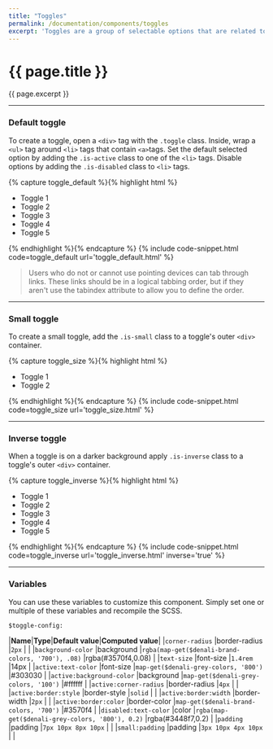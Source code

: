 ```yaml
---
title: "Toggles"
permalink: /documentation/components/toggles
excerpt: 'Toggles are a group of selectable options that are related to each other. The options are contained within a single component and one option is always selected by default. Toggles are available in default and small sizes.'
---
```


# {{ page.title }}

{{ page.excerpt }}


***


### Default toggle
To create a toggle, open a `<div>` tag with the `.toggle` class. Inside, wrap a `<ul>` tag around `<li>` tags that contain `<a>`tags. Set the default selected option by adding the `.is-active` class to one of the `<li>` tags. Disable options by adding the `.is-disabled` class to `<li>` tags.

{% capture toggle_default %}{% highlight html %}
<div class="toggle">
<ul>
<li><a>Toggle 1</a></li>
<li class="is-active"><a>Toggle 2</a></li>
<li><a>Toggle 3</a></li>
<li><a>Toggle 4</a></li>
<li class="is-disabled"><a>Toggle 5</a></li>
</ul>
</div>
{% endhighlight %}{% endcapture %}
{% include code-snippet.html code=toggle_default url='toggle_default.html' %}

<blockquote class="accessible">Users who do not or cannot use pointing devices can tab through links. These links should be in a logical tabbing order, but if they aren't use the <span class="chips has-bg-grey-100 is-red-500 is-mono">tabindex</span> attribute to allow you to define the order.</blockquote>

***


### Small toggle
To create a small toggle, add the `.is-small` class to a toggle&#39;s outer `<div>` container.

{% capture toggle_size %}{% highlight html %}
<div class="toggle is-small">
<ul>
<li class="is-active"><a>Toggle 1</a></li>
<li><a>Toggle 2</a></li>
</ul>
</div>
{% endhighlight %}{% endcapture %}
{% include code-snippet.html code=toggle_size url='toggle_size.html' %}


***

### Inverse toggle
When a toggle is on a darker background apply `.is-inverse` class to a toggle&#39;s outer `<div>` container.

{% capture toggle_inverse %}{% highlight html %}
<div class="toggle is-inverse">
<ul>
<li><a>Toggle 1</a></li>
<li class="is-active"><a>Toggle 2</a></li>
<li><a>Toggle 3</a></li>
<li><a>Toggle 4</a></li>
<li class="is-disabled"><a>Toggle 5</a></li>
</ul>
</div>
{% endhighlight %}{% endcapture %}
{% include code-snippet.html code=toggle_inverse url='toggle_inverse.html' inverse='true' %}



***


### Variables
You can use these variables to customize this component. Simply set one or multiple of these variables and recompile the SCSS.

`$toggle-config:`

|**Name**|**Type**|**Default value**|**Computed value**|
|`corner-radius`            |border-radius  |`2px`                                              |    |
|`background-color`         |background     |`rgba(map-get($denali-brand-colors, '700'), .08)`  |rgba(#3570f4,0.08)           |
|`text-size`                |font-size      |`1.4rem`                                           |14px    |
|`active:text-color`        |font-size      |`map-get($denali-grey-colors, '800')`              |#303030           |
|`active:background-color`  |background     |`map-get($denali-grey-colors, '100')`              |#ffffff   |
|`active:corner-radius`     |border-radius  |`4px`                                              |   |
|`active:border:style`      |border-style   |`solid`                                            |   |
|`active:border:width`      |border-width   |`2px`                                              |   |
|`active:border:color`      |border-color   |`map-get($denali-brand-colors, '700')`             |#3570f4   |
|`disabled:text-color`      |color          |`rgba(map-get($denali-grey-colors, '800'), 0.2)`   |rgba(#3448f7,0.2)           |
|`padding`                  |padding        |`7px 10px 8px 10px`                                |           |
|`small:padding`            |padding        |`3px 10px 4px 10px`                                |           |
